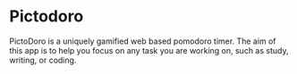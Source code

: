 # Pictodoro
PictoDoro is a uniquely gamified web based pomodoro timer. The aim of this app is to help you focus on any task you are working on, such as study, writing, or coding.
